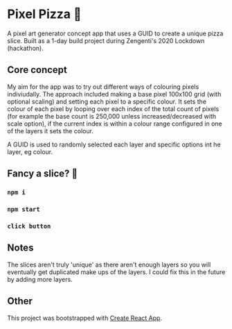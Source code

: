 # Pixel Pizza 🍕

A pixel art generator concept app that uses a GUID to create a unique pizza slice. Built as a 1-day build project during Zengenti's 2020 Lockdown (hackathon).

## Core concept

My aim for the app was to try out different ways of colouring pixels indiviudally. The approach included making a base pixel 100x100 grid (with optional scaling) and setting each pixel to a specific colour. It sets the colour of each pixel by looping over each index of the total count of pixels (for example the base count is 250,000 unless increased/decreased with scale option), if the current index is within a colour range configured in one of the layers it sets the colour.

A GUID is used to randomly selected each layer and specific options int he layer, eg colour.

## Fancy a slice? 🤤

### `npm i`

### `npm start`

### `click button`

## Notes

The slices aren't truly 'unique' as there aren't enough layers so you will eventually get duplicated make ups of the layers. I could fix this in the future by adding more layers.

## Other

This project was bootstrapped with [Create React App](https://github.com/facebook/create-react-app).
